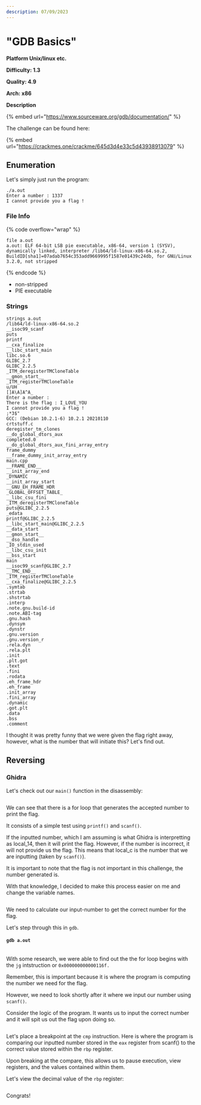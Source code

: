```yaml
---
description: 07/09/2023
---
```


# "GDB Basics"

**Platform Unix/linux etc.**

**Difficulty: 1.3**

**Quality: 4.9**

**Arch: x86**

**Description**

{% embed url="https://www.sourceware.org/gdb/documentation/" %}

The challenge can be found here:

{% embed url="https://crackmes.one/crackme/645d3d4e33c5d43938913079" %}

## Enumeration

Let's simply just run the program:

```
./a.out 
Enter a number : 1337
I cannot provide you a flag !
```

### File Info

{% code overflow="wrap" %}
```
file a.out 
a.out: ELF 64-bit LSB pie executable, x86-64, version 1 (SYSV), dynamically linked, interpreter /lib64/ld-linux-x86-64.so.2, BuildID[sha1]=07adab7654c353add9669995f1587e01439c24db, for GNU/Linux 3.2.0, not stripped
```
{% endcode %}

* non-stripped
* PIE executable

### Strings

```
strings a.out
/lib64/ld-linux-x86-64.so.2
__isoc99_scanf
puts
printf
__cxa_finalize
__libc_start_main
libc.so.6
GLIBC_2.7
GLIBC_2.2.5
_ITM_deregisterTMCloneTable
__gmon_start__
_ITM_registerTMCloneTable
u/UH
[]A\A]A^A_
Enter a number : 
There is the flag : I_LOVE_YOU
I cannot provide you a flag !
;*3$"
GCC: (Debian 10.2.1-6) 10.2.1 20210110
crtstuff.c
deregister_tm_clones
__do_global_dtors_aux
completed.0
__do_global_dtors_aux_fini_array_entry
frame_dummy
__frame_dummy_init_array_entry
main.cpp
__FRAME_END__
__init_array_end
_DYNAMIC
__init_array_start
__GNU_EH_FRAME_HDR
_GLOBAL_OFFSET_TABLE_
__libc_csu_fini
_ITM_deregisterTMCloneTable
puts@GLIBC_2.2.5
_edata
printf@GLIBC_2.2.5
__libc_start_main@GLIBC_2.2.5
__data_start
__gmon_start__
__dso_handle
_IO_stdin_used
__libc_csu_init
__bss_start
main
__isoc99_scanf@GLIBC_2.7
__TMC_END__
_ITM_registerTMCloneTable
__cxa_finalize@GLIBC_2.2.5
.symtab
.strtab
.shstrtab
.interp
.note.gnu.build-id
.note.ABI-tag
.gnu.hash
.dynsym
.dynstr
.gnu.version
.gnu.version_r
.rela.dyn
.rela.plt
.init
.plt.got
.text
.fini
.rodata
.eh_frame_hdr
.eh_frame
.init_array
.fini_array
.dynamic
.got.plt
.data
.bss
.comment
```

I thought it was pretty funny that we were given the flag right away, however, what is the number that will initiate this? Let's find out.

## Reversing

### Ghidra

Let's check out our `main()` function in the disassembly:

<figure><img src="../../.gitbook/assets/image (1) (2).png" alt=""><figcaption></figcaption></figure>

We can see that there is a for loop that generates the accepted number to print the flag.&#x20;

It consists of a simple test using `printf()` and `scanf()`.

If the inputted number, which I am assuming is what Ghidra is interpretting as local\_14, then it will print the flag. However, if the number is incorrect, it will not provide us the flag. This means that local\_c is the number that we are inputting (taken by `scanf()`).

It is important to note that the flag is not important in this challenge, the number generated is.&#x20;

With that knowledge, I decided to make this process easier on me and change the variable names.

<figure><img src="../../.gitbook/assets/image (21).png" alt=""><figcaption></figcaption></figure>

We need to calculate our input-number to get the correct number for the flag.

Let's step through this in `gdb`.

#### `gdb a.out`

<figure><img src="../../.gitbook/assets/image (5) (7).png" alt=""><figcaption></figcaption></figure>

With some research, we were able to find out the the for loop begins with the `jg` intstruction or `0x000000000000116f.`

Remember, this is important because it is where the program is computing the number we need for the flag.

However, we need to look shortly after it where we input our number using `scanf()`.&#x20;

Consider the logic of the program. It wants us to input the correct number and it will spit us out the flag upon doing so.

<figure><img src="../../.gitbook/assets/image (4) (8).png" alt=""><figcaption></figcaption></figure>

Let's place a breakpoint at the `cmp` instruction. Here is where the program is comparing our inputted number stored in the `eax` register from scanf() to the correct value stored within the `rbp` register.

Upon breaking at the compare, this allows us to pause execution, view registers, and the values contained within them.

Let's view the decimal value of the `rbp` register:

<figure><img src="../../.gitbook/assets/image (14).png" alt=""><figcaption></figcaption></figure>

Congrats!
